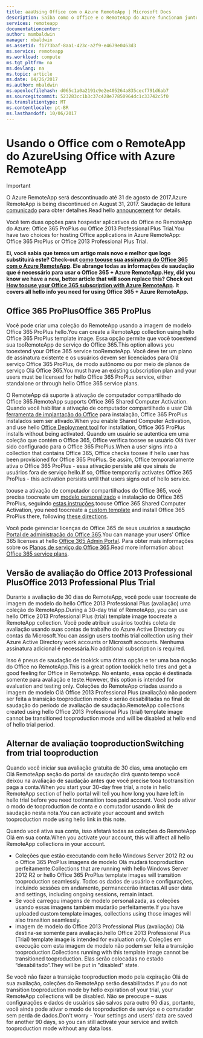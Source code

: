 ```yaml
---
title: aaaUsing Office com o Azure RemoteApp | Microsoft Docs
description: Saiba como o Office e o RemoteApp do Azure funcionam juntos
services: remoteapp
documentationcenter: 
author: msmbaldwin
manager: mbaldwin
ms.assetid: f1773baf-8aa1-423c-a2f9-e4679e0463d3
ms.service: remoteapp
ms.workload: compute
ms.tgt_pltfrm: na
ms.devlang: na
ms.topic: article
ms.date: 04/26/2017
ms.author: mbaldwin
ms.openlocfilehash: d065c1a0a2191c9e2e405264a835cecf791d6ab7
ms.sourcegitcommit: 523283cc1b3c37c428e77850964dc1c33742c5f0
ms.translationtype: MT
ms.contentlocale: pt-BR
ms.lasthandoff: 10/06/2017
---
```

# <a name="using-office-with-azure-remoteapp"></a><span data-ttu-id="81258-103">Usando o Office com o RemoteApp do Azure</span><span class="sxs-lookup"><span data-stu-id="81258-103">Using Office with Azure RemoteApp</span></span>
> [!IMPORTANT]
> <span data-ttu-id="81258-104">O Azure RemoteApp será descontinuado até 31 de agosto de 2017.</span><span class="sxs-lookup"><span data-stu-id="81258-104">Azure RemoteApp is being discontinued on August 31, 2017.</span></span> <span data-ttu-id="81258-105">Saudação de leitura [comunicado](https://go.microsoft.com/fwlink/?linkid=821148) para obter detalhes.</span><span class="sxs-lookup"><span data-stu-id="81258-105">Read hello [announcement](https://go.microsoft.com/fwlink/?linkid=821148) for details.</span></span>
> 
> 

<span data-ttu-id="81258-106">Você tem duas opções para hospedar aplicativos do Office no RemoteApp do Azure: Office 365 ProPlus ou Office 2013 Professional Plus Trial.</span><span class="sxs-lookup"><span data-stu-id="81258-106">You have two choices for hosting Office applications in Azure RemoteApp: Office 365 ProPlus or Office 2013 Professional Plus Trial.</span></span>

<span data-ttu-id="81258-107">**Ei, você sabia que temos um artigo mais novo e melhor que logo substituirá este? Check-out [como toouse sua assinatura do Office 365 com o Azure RemoteApp](remoteapp-officesubscription.md). Ele abrange todas as informações de saudação que é necessário para usar o Office 365 + Azure RemoteApp.**</span><span class="sxs-lookup"><span data-stu-id="81258-107">**Hey, did you know we have a new, better article that will soon replace this? Check out [How toouse your Office 365 subscription with Azure RemoteApp](remoteapp-officesubscription.md). It covers all hello info you need for using Office 365 + Azure RemoteApp.**</span></span>

## <a name="office-365-proplus"></a><span data-ttu-id="81258-108">Office 365 ProPlus</span><span class="sxs-lookup"><span data-stu-id="81258-108">Office 365 ProPlus</span></span>
<span data-ttu-id="81258-109">Você pode criar uma coleção do RemoteApp usando a imagem de modelo Office 365 ProPlus hello.</span><span class="sxs-lookup"><span data-stu-id="81258-109">You can create a RemoteApp collection using hello Office 365 ProPlus template image.</span></span> <span data-ttu-id="81258-110">Essa opção permite que você tooextend sua tooRemoteApp de serviço do Office 365.</span><span class="sxs-lookup"><span data-stu-id="81258-110">This option allows you tooextend your Office 365 service tooRemoteApp.</span></span> <span data-ttu-id="81258-111">Você deve ter um plano de assinatura existente e os usuários devem ser licenciados para Olá serviço Office 365 ProPlus, de modo autônomo ou por meio de planos de serviço Olá Office 365.</span><span class="sxs-lookup"><span data-stu-id="81258-111">You must have an existing subscription plan and your users must be licensed for hello Office 365 ProPlus service, either standalone or through hello Office 365 service plans.</span></span>

<span data-ttu-id="81258-112">O RemoteApp dá suporte à ativação de computador compartilhado do Office 365.</span><span class="sxs-lookup"><span data-stu-id="81258-112">RemoteApp supports Office 365 Shared Computer Activation.</span></span> <span data-ttu-id="81258-113">Quando você habilitar a ativação de computador compartilhado e usar Olá [ferramenta de implantação do Office](http://www.microsoft.com/download/details.aspx?id=36778) para instalação, Office 365 ProPlus instalados sem ser ativado.</span><span class="sxs-lookup"><span data-stu-id="81258-113">When you enable Shared Computer Activation, and use hello [Office Deployment tool](http://www.microsoft.com/download/details.aspx?id=36778) for installation, Office 365 ProPlus installs without being activated.</span></span> <span data-ttu-id="81258-114">Quando um usuário se autentica em uma coleção que contém o Office 365, Office verifica toosee se usuário Olá tiver sido configurado para o Office 365 ProPlus.</span><span class="sxs-lookup"><span data-stu-id="81258-114">When a user signs into a collection that contains Office 365, Office checks toosee if hello user has been provisioned for Office 365 ProPlus.</span></span> <span data-ttu-id="81258-115">Se assim, Office temporariamente ativa o Office 365 ProPlus - essa ativação persiste até que sinais de usuários fora de serviço hello.</span><span class="sxs-lookup"><span data-stu-id="81258-115">If so, Office temporarily activates Office 365 ProPlus - this activation persists until that users signs out of hello service.</span></span>

<span data-ttu-id="81258-116">toouse a ativação de computador compartilhados do Office 365, você precisa toocreate um [modelo personalizado](remoteapp-create-custom-image.md) e instalação do Office 365 ProPlus, seguindo [estas instruções](https://technet.microsoft.com/library/dn782858.aspx).</span><span class="sxs-lookup"><span data-stu-id="81258-116">toouse Office 365 Shared Computer Activation, you need toocreate a [custom template](remoteapp-create-custom-image.md) and install Office 365 ProPlus there, following [these directions](https://technet.microsoft.com/library/dn782858.aspx).</span></span>

<span data-ttu-id="81258-117">Você pode gerenciar licenças do Office 365 de seus usuários a saudação [Portal de administração do Office 365](https://portal.office365.com/).</span><span class="sxs-lookup"><span data-stu-id="81258-117">You can manage your users’ Office 365 licenses at hello [Office 365 Admin Portal](https://portal.office365.com/).</span></span> <span data-ttu-id="81258-118">Para obter mais informações sobre os [Planos de serviço do Office 365](http://technet.microsoft.com/library/office-365-plan-options.aspx).</span><span class="sxs-lookup"><span data-stu-id="81258-118">Read more information about [Office 365 service plans](http://technet.microsoft.com/library/office-365-plan-options.aspx).</span></span>  

## <a name="office-2013-professional-plus-trial"></a><span data-ttu-id="81258-119">Versão de avaliação do Office 2013 Professional Plus</span><span class="sxs-lookup"><span data-stu-id="81258-119">Office 2013 Professional Plus Trial</span></span>
<span data-ttu-id="81258-120">Durante a avaliação de 30 dias do RemoteApp, você pode usar toocreate de imagem de modelo do hello Office 2013 Professional Plus (avaliação) uma coleção do RemoteApp.</span><span class="sxs-lookup"><span data-stu-id="81258-120">During a 30-day trial of RemoteApp, you can use hello Office 2013 Professional Plus (trial) template image toocreate a RemoteApp collection.</span></span> <span data-ttu-id="81258-121">Você pode atribuir usuários toothis coleta de avaliação usando suas contas de trabalho do Azure Active Directory ou contas da Microsoft.</span><span class="sxs-lookup"><span data-stu-id="81258-121">You can assign users toothis trial collection using their Azure Active Directory work accounts or Microsoft accounts.</span></span> <span data-ttu-id="81258-122">Nenhuma assinatura adicional é necessária.</span><span class="sxs-lookup"><span data-stu-id="81258-122">No additional subscription is required.</span></span>

<span data-ttu-id="81258-123">Isso é pneus de saudação de tookick uma ótima opção e ter uma boa noção do Office no RemoteApp.</span><span class="sxs-lookup"><span data-stu-id="81258-123">This is a great option tookick hello tires and get a good feeling for Office in RemoteApp.</span></span> <span data-ttu-id="81258-124">No entanto, essa opção é destinada somente para avaliação e teste.</span><span class="sxs-lookup"><span data-stu-id="81258-124">However, this option is intended for evaluation and testing only.</span></span> <span data-ttu-id="81258-125">Coleções do RemoteApp criadas usando a imagem de modelo Olá Office 2013 Professional Plus (avaliação) não podem ser feita a transição tooproduction modo e serão desabilitadas no final de saudação do período de avaliação de saudação.</span><span class="sxs-lookup"><span data-stu-id="81258-125">RemoteApp collections created using hello Office 2013 Professional Plus (trial) template image cannot be transitioned tooproduction mode and will be disabled at hello end of hello trial period.</span></span>

## <a name="switching-from-trial-tooproduction"></a><span data-ttu-id="81258-126">Alternar de avaliação tooproduction</span><span class="sxs-lookup"><span data-stu-id="81258-126">Switching from trial tooproduction</span></span>
<span data-ttu-id="81258-127">Quando você iniciar sua avaliação gratuita de 30 dias, uma anotação em Olá RemoteApp seção do portal de saudação dirá quanto tempo você deixou na avaliação de saudação antes que você precise tooa tootransition paga a conta.</span><span class="sxs-lookup"><span data-stu-id="81258-127">When you start your 30-day free trial, a note in hello RemoteApp section of hello portal will tell you how long you have left in hello trial before you need tootransition tooa paid account.</span></span> <span data-ttu-id="81258-128">Você pode ativar o modo de tooproduction de conta e o comutador usando o link de saudação nesta nota.</span><span class="sxs-lookup"><span data-stu-id="81258-128">You can activate your account and switch tooproduction mode using hello link in this note.</span></span>

<span data-ttu-id="81258-129">Quando você ativa sua conta, isso afetará todas as coleções do RemoteApp Olá em sua conta.</span><span class="sxs-lookup"><span data-stu-id="81258-129">When you activate your account, this will affect all hello RemoteApp collections in your account.</span></span>

* <span data-ttu-id="81258-130">Coleções que estão executando com hello Windows Server 2012 R2 ou o Office 365 ProPlus imagens de modelo Olá mudará tooproduction perfeitamente.</span><span class="sxs-lookup"><span data-stu-id="81258-130">Collections that are running with hello Windows Server 2012 R2 or hello Office 365 ProPlus template images will transition tooproduction seamlessly.</span></span> <span data-ttu-id="81258-131">Todos os dados de usuário e configurações, incluindo sessões em andamento, permanecerão intactas.</span><span class="sxs-lookup"><span data-stu-id="81258-131">All user data and settings, including ongoing sessions, remain intact.</span></span>
* <span data-ttu-id="81258-132">Se você carregou imagens de modelo personalizada, as coleções usando essas imagens também mudarão perfeitamente.</span><span class="sxs-lookup"><span data-stu-id="81258-132">If you have uploaded custom template images, collections using those images will also transition seamlessly.</span></span>
* <span data-ttu-id="81258-133">imagem de modelo do Office 2013 Professional Plus (avaliação) Olá destina-se somente para avaliação.</span><span class="sxs-lookup"><span data-stu-id="81258-133">hello Office 2013 Professional Plus (Trial) template image is intended for evaluation only.</span></span> <span data-ttu-id="81258-134">Coleções em execução com esta imagem de modelo não podem ser feita a transição tooproduction.</span><span class="sxs-lookup"><span data-stu-id="81258-134">Collections running with this template image cannot be transitioned tooproduction.</span></span> <span data-ttu-id="81258-135">Elas serão colocadas no estado “desabilitado”.</span><span class="sxs-lookup"><span data-stu-id="81258-135">They will be put in "disabled" state.</span></span>

<span data-ttu-id="81258-136">Se você não fazer a transição tooproduction modo pela expiração Olá de sua avaliação, coleções do RemoteApp serão desabilitadas.</span><span class="sxs-lookup"><span data-stu-id="81258-136">If you do not transition tooproduction mode by hello expiration of your trial, your RemoteApp collections will be disabled.</span></span> <span data-ttu-id="81258-137">Não se preocupe – suas configurações e dados de usuários são salvos para outro 90 dias, portanto, você ainda pode ativar o modo de tooproduction de serviço e o comutador sem perda de dados.</span><span class="sxs-lookup"><span data-stu-id="81258-137">Don't worry - Your settings and users’ data are saved for another 90 days, so you can still activate your service and switch tooproduction mode without any data loss.</span></span>

